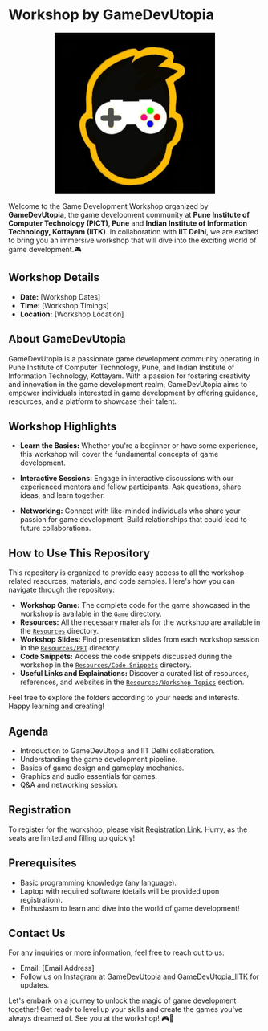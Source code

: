 # Workshop by GameDevUtopia

<p align = "center">
<img src = "Resources/Images/GDUlogo.jpg" alt="GameDevUtopia logo" width="320" height = "320">
</P>

Welcome to the Game Development Workshop organized by **GameDevUtopia**, the game development community at **Pune Institute of Computer Technology (PICT), Pune** and **Indian Institute of Information Technology, Kottayam (IITK)**. In collaboration with **IIT Delhi**, we are excited to bring you an immersive workshop that will dive into the exciting world of game development.🎮

## Workshop Details

- **Date:** [Workshop Dates]
- **Time:** [Workshop Timings]
- **Location:** [Workshop Location]

## About GameDevUtopia

GameDevUtopia is a passionate game development community operating in Pune Institute of Computer Technology, Pune, and Indian Institute of Information Technology, Kottayam. With a passion for fostering creativity and innovation in the game development realm, GameDevUtopia aims to empower individuals interested in game development by offering guidance, resources, and a platform to showcase their talent.

## Workshop Highlights

- **Learn the Basics:** Whether you're a beginner or have some experience, this workshop will cover the fundamental concepts of game development.
- **Interactive Sessions:** Engage in interactive discussions with our experienced mentors and fellow participants. Ask questions, share ideas, and learn together.

- **Networking:** Connect with like-minded individuals who share your passion for game development. Build relationships that could lead to future collaborations.

## How to Use This Repository

This repository is organized to provide easy access to all the workshop-related resources, materials, and code samples. Here's how you can navigate through the repository:

- **Workshop Game:** The complete code for the game showcased in the workshop is available in the [`Game`](/Game) directory.
- **Resources:** All the necessary materials for the workshop are available in the [`Resources`](/Resources) directory.
- **Workshop Slides:** Find presentation slides from each workshop session in the [`Resources/PPT`](/Resources/PPT) directory.
- **Code Snippets:** Access the code snippets discussed during the workshop in the [`Resources/Code Snippets`](/Resources/Code-Snippets) directory.
- **Useful Links and Explainations:** Discover a curated list of resources, references, and websites in the [`Resources/Workshop-Topics`](/resources/Workshop-Topics) section.

Feel free to explore the folders according to your needs and interests. Happy learning and creating!

## Agenda

- Introduction to GameDevUtopia and IIT Delhi collaboration.
- Understanding the game development pipeline.
- Basics of game design and gameplay mechanics.
- Graphics and audio essentials for games.
- Q&A and networking session.

## Registration

To register for the workshop, please visit [Registration Link](google.com). Hurry, as the seats are limited and filling up quickly!

## Prerequisites

- Basic programming knowledge (any language).
- Laptop with required software (details will be provided upon registration).
- Enthusiasm to learn and dive into the world of game development!

## Contact Us

For any inquiries or more information, feel free to reach out to us:

- Email: [Email Address]
- Follow us on Instagram at [GameDevUtopia](https://www.instagram.com/gamedevutopia/) and [GameDevUtopia_IITK](https://www.instagram.com/gamedevutopia_iiitk/) for updates.

Let's embark on a journey to unlock the magic of game development together! Get ready to level up your skills and create the games you've always dreamed of. See you at the workshop! 🎮🚀

